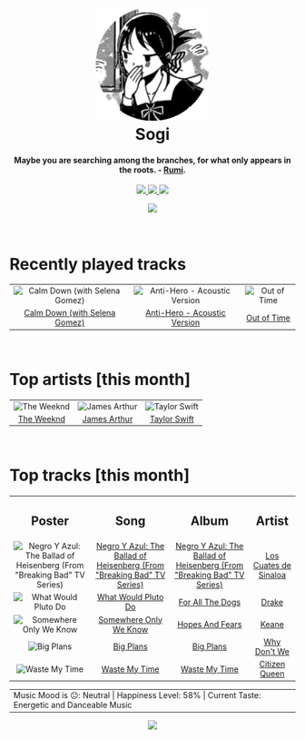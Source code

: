 <h1 align='center'>
  <br>
  <a href='https://www.youtube.com/watch?v=dQw4w9WgXcQ'><img src='avatar.png' alt='Sogi' width='200'></a>
  <br>
  Sogi
  <br>
</h1>

<h4 align='center'>Maybe you are searching among the branches, for what only appears in the roots. - <a href='https://duckduckgo.com/?q=Rumi' target='_blank'>Rumi</a>.</h4>

<p align='center' socials>
  <a href='https://discord.com/invite/96EA7ENfV9'>
    <img src='https://img.shields.io/badge/Discord-server-blue'>
  </a>
  <a href='https://sxoxgxi.github.io/'>
    <img src='https://img.shields.io/website?down_color=red&down_message=offline&label=Website&up_color=light%20green&up_message=online&url=https://sxoxgxi.github.io/'>
  </a>
  <img src='https://img.shields.io/badge/Layout-Synced-brightgreen' class='layout'>
</p socials>
<p status, align='center'>
  <a href='https://open.spotify.com/user/317777c47jvjnq6zzzwbijw6gbmi?si=d1aee88debdf46d8'>
    <img src="https://img.shields.io/badge/Sogi-Offline-&?style=social&logo=spotify">
  </a>
</p status>
<!------ RECENTLY PLAYED ------>

<p recentlyplayed, float='left'>
  <br>
  <h1>Recently played tracks</h1>
  <p></p>
  <table style='width:100%'>
<tr align='center'>
<td>
<img class='artists' src='https://i.scdn.co/image/ab67616d0000b273a3a7f38ea2033aa501afd4cf' alt='Calm Down (with Selena Gomez)' style='width:50%'>
</td>
<td>
<img class='artists' src='https://i.scdn.co/image/ab67616d0000b2730fc559ebbed8b0b100ad206c' alt='Anti-Hero - Acoustic Version' style='width:50%'>
</td>
<td>
<img class='artists' src='https://i.scdn.co/image/ab67616d0000b2734ab2520c2c77a1d66b9ee21d' alt='Out of Time' style='width:50%'>
</td>
</tr>
<tr align='center'>
<td>
<a href='https://open.spotify.com/track/0WtM2NBVQNNJLh6scP13H8'>Calm Down (with Selena Gomez)</a>
</td>
<td>
<a href='https://open.spotify.com/track/2d3d9xZutJjmUpntiyHt3F'>Anti-Hero - Acoustic Version</a>
</td>
<td>
<a href='https://open.spotify.com/track/2SLwbpExuoBDZBpjfefCtV'>Out of Time</a>
</td>
</tr>
</table>

</p recentlyplayed>
<!------ .RECENTLY PLAYED ------>
<!------ TOP ARTISTS ------>

<p topartists, float='left'>
  <br>
  <h1>Top artists [this month]</h1>
  <p></p>
  <table style='width:100%'>
<tr align='center'>
<td>
<img class='artists' src='https://i.scdn.co/image/ab6761610000e5eb214f3cf1cbe7139c1e26ffbb' alt='The Weeknd' style='width:50%'>
</td>
<td>
<img class='artists' src='https://i.scdn.co/image/ab6761610000e5eb2a0c6d0343c82be9dd6fce0b' alt='James Arthur' style='width:50%'>
</td>
<td>
<img class='artists' src='https://i.scdn.co/image/ab6761610000e5eb6a224073987b930f99adc706' alt='Taylor Swift' style='width:50%'>
</td>
</tr>
<tr align='center'>
<td>
<a href='https://open.spotify.com/artist/1Xyo4u8uXC1ZmMpatF05PJ' target='_blank'>The Weeknd</a>
</td>
<td>
<a href='https://open.spotify.com/artist/4IWBUUAFIplrNtaOHcJPRM' target='_blank'>James Arthur</a>
</td>
<td>
<a href='https://open.spotify.com/artist/06HL4z0CvFAxyc27GXpf02' target='_blank'>Taylor Swift</a>
</td>
</tr>
</table>

</p topartists>
<!------ .TOP ARTISTS ------>

<!------ TOP SONGS ------>

<p topsongs, float='left' >
  <br>
  <h1>Top tracks [this month]</h1>
  <p></p>
  <table style='width:100%'>
    <tr align='center'>
      <td>
      <h2>Poster</h2>
      </td>
      <td>
      <h2>Song</h2>
      </td>
      <td>
      <h2>Album</h2>
      </td>
      <td>
      <h2>Artist</h2>
      </td>
    </tr><tr align='center'>
      <td><img class='artists' src='https://i.scdn.co/image/ab67616d0000b2732e14823908a9560013673d14' alt='Negro Y Azul: The Ballad of Heisenberg (From "Breaking Bad" TV Series)' style='width:10%'>
      </td>
      <td>
      <a href='https://open.spotify.com/track/0yzcqtdu85erFxmgeZp0zW'>Negro Y Azul: The Ballad of Heisenberg (From "Breaking Bad" TV Series)</a>
      </td>
      <td>
      <a href='https://open.spotify.com/album/2ukBaxo9yehc4aqrlgJJHW'>Negro Y Azul: The Ballad of Heisenberg (From "Breaking Bad" TV Series)</a>
      </td>
      <td>
      <a href='https://open.spotify.com/artist/6qrWzQSK00anTGkydomNW7'>Los Cuates de Sinaloa</a>
      </td>
    </tr><tr align='center'>
      <td><img class='artists' src='https://i.scdn.co/image/ab67616d0000b273645df540579450bd3dd9df88' alt='What Would Pluto Do' style='width:10%'>
      </td>
      <td>
      <a href='https://open.spotify.com/track/1DAibqbopEYULPEtE8WHTE'>What Would Pluto Do</a>
      </td>
      <td>
      <a href='https://open.spotify.com/album/4czdORdCWP9umpbhFXK2fW'>For All The Dogs</a>
      </td>
      <td>
      <a href='https://open.spotify.com/artist/3TVXtAsR1Inumwj472S9r4'>Drake</a>
      </td>
    </tr><tr align='center'>
      <td><img class='artists' src='https://i.scdn.co/image/ab67616d0000b2737d6cd95a046a3c0dacbc7d33' alt='Somewhere Only We Know' style='width:10%'>
      </td>
      <td>
      <a href='https://open.spotify.com/track/1SKPmfSYaPsETbRHaiA18G'>Somewhere Only We Know</a>
      </td>
      <td>
      <a href='https://open.spotify.com/album/0MlTOiC5ZYKFGeZ8h3D4rd'>Hopes And Fears</a>
      </td>
      <td>
      <a href='https://open.spotify.com/artist/53A0W3U0s8diEn9RhXQhVz'>Keane</a>
      </td>
    </tr><tr align='center'>
      <td><img class='artists' src='https://i.scdn.co/image/ab67616d0000b27362fd63904246c5f1bf511baf' alt='Big Plans' style='width:10%'>
      </td>
      <td>
      <a href='https://open.spotify.com/track/3eng6TJxpqjvDkxRpnfnhB'>Big Plans</a>
      </td>
      <td>
      <a href='https://open.spotify.com/album/085TF4mnNbXQT0m2X05cb0'>Big Plans</a>
      </td>
      <td>
      <a href='https://open.spotify.com/artist/2jnIB6XdLvnJUeNTy5A0J2'>Why Don't We</a>
      </td>
    </tr><tr align='center'>
      <td><img class='artists' src='https://i.scdn.co/image/ab67616d0000b2730be234869860da5118a6c1b6' alt='Waste My Time' style='width:10%'>
      </td>
      <td>
      <a href='https://open.spotify.com/track/3iWv5jxk4Qq2339O29I5lJ'>Waste My Time</a>
      </td>
      <td>
      <a href='https://open.spotify.com/album/3Rkmx4eNk0BrJmBeViDM2W'>Waste My Time</a>
      </td>
      <td>
      <a href='https://open.spotify.com/artist/2z7BqfKvVlkr8KVAOTBKcz'>Citizen Queen</a>
      </td>
    </tr></table>
</p topsongs>
<table classification align='center'>
  <td>Music Mood is 😐: Neutral | Happiness Level: 58% | Current Taste: Energetic and Danceable Music</td>
</table classification>
<!------ .TOP SONGS ------>
<p align='center'>
  <img src='https://profile-counter.glitch.me/sxoxgxi/count.svg'>
</p>
